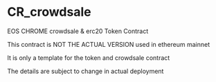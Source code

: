 # CR_crowdsale
EOS CHROME crowdsale &amp; erc20 Token Contract

This contract is NOT THE ACTUAL VERSION used in ethereum mainnet

It is only a template for the token and crowdsale contract

The details are subject to change in actual deployment
